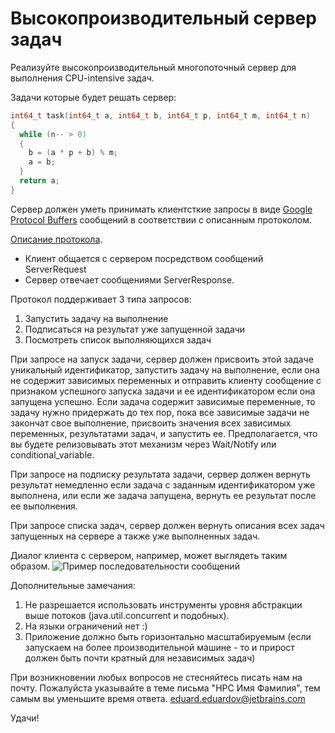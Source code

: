 # Высокопроизводительный сервер задач

Реализуйте высокопроизводительный многопоточный сервер для выполнения CPU-intensive задач. 

Задачи которые будет решать сервер:
```cpp
int64_t task(int64_t a, int64_t b, int64_t p, int64_t m, int64_t n) 
{
  while (n-- > 0) 
  {
    b = (a * p + b) % m;
    a = b;
  }
  return a;
}
```

Сервер должен уметь принимать клиентсткие запросы в виде [Google Protocol Buffers][protobuf] сообщений в соответствии с описанным протоколом.

[Описание протокола][protocol].
* Клиент общается с сервером посредством сообщений ServerRequest 
* Cервер отвечает сообщениями ServerResponse.

Протокол поддерживает 3 типа запросов:
1. Запустить задачу на выполнение
2. Подписаться на результат уже запущенной задачи
3. Посмотреть список выполняющихся задач

При запросе на запуск задачи, сервер должен присвоить этой задаче уникальный идентификатор, запустить задачу на выполнение, если она не содержит зависимых переменных и отправить клиенту сообщение с признаком успешного запуска задачи и ее идентификатором если она запущена успешно. Если задача содержит зависимые переменные, то задачу нужно придержать до тех пор, пока все зависимые задачи не закончат свое выполнение, присвоить значения всех зависимых переменных, результатами задач, и запустить ее. Предполагается, что вы будете релизовывать этот механизм через Wait/Notify или conditional_variable.

При запросе на подписку результата задачи, сервер должен вернуть результат немедленно если задача с заданным идентификатором уже выполнена, или если же задача запущена, вернуть ее результат после ее выполнения.

При запросе списка задач, сервер должен вернуть описания всех задач запущенных на сервере а также уже выполненных задач.

Диалог клиента с сервером, например, может выглядеть таким образом.
![Пример последовательности сообщений](https://s9.postimg.org/mul715667/Task+Server.png "Пример последовательности сообщений")

Дополнительные замечания:
1. Не разрешается использовать инструменты уровня абстракции выше потоков (java.util.concurrent и подобных).
2. На языки ограничений нет :)
3. Приложение должно быть горизонтально масштабируемым (если запускаем на более производительной машине - то и прирост должен быть почти кратный для независимых задач)

При возникновении любых вопросов не стесняйтесь писать нам на почту. Пожалуйста указывайте в теме письма "HPC Имя Фамилия", тем самым вы уменьшите время ответа.
eduard.eduardov@jetbrains.com

Удачи!

   [protobuf]: <https://developers.google.com/protocol-buffers/>
   [protocol]: <https://gist.github.com/EduardovEduard/bbe125f1e8ec305a1784>



